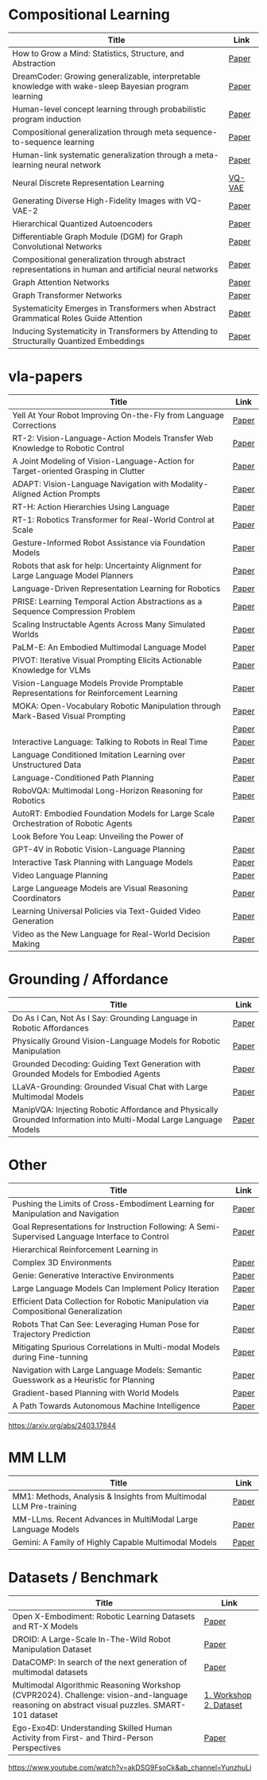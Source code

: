 # Compositional Learning
| Title | Link |
| ----- | ----- |
| How to Grow a Mind: Statistics, Structure, and Abstraction | [Paper](https://www.science.org/doi/pdf/10.1126/science.1192788) |
| DreamCoder: Growing generalizable, interpretable knowledge with wake-sleep Bayesian program learning | [Paper](https://arxiv.org/pdf/2006.08381.pdf) |
| Human-level concept learning through probabilistic program induction | [Paper](https://www.science.org/doi/epdf/10.1126/science.aab3050) |
| Compositional generalization through meta sequence-to-sequence learning | [Paper](https://proceedings.neurips.cc/paper_files/paper/2019/file/f4d0e2e7fc057a58f7ca4a391f01940a-Paper.pdf) |
| Human-link systematic generalization through a meta-learning neural network | [Paper](https://www.nature.com/articles/s41586-023-06668-3) |
| Neural Discrete Representation Learning | [VQ-VAE](https://arxiv.org/pdf/1711.00937.pdf) |
| Generating Diverse High-Fidelity Images with VQ-VAE-2 | [Paper](https://arxiv.org/pdf/1906.00446.pdf) |
| Hierarchical Quantized Autoencoders | [Paper](https://proceedings.neurips.cc/paper_files/paper/2020/file/309fee4e541e51de2e41f21bebb342aa-Paper.pdf) |
| Differentiable Graph Module (DGM) for Graph Convolutional Networks | [Paper](https://ieeexplore.ieee.org/stamp/stamp.jsp?arnumber=9763421&tag=1) |
| Compositional generalization through abstract representations in human and artificial neural networks | [Paper](https://proceedings.neurips.cc/paper_files/paper/2022/file/d0241a0fb1fc9be477bdfde5e0da276a-Paper-Conference.pdf) |
| Graph Attention Networks | [Paper](https://arxiv.org/pdf/1710.10903.pdf%22%22GraphAttentionNetworks%22%22) |
| Graph Transformer Networks | [Paper](https://proceedings.neurips.cc/paper_files/paper/2019/file/9d63484abb477c97640154d40595a3bb-Paper.pdf) |
| Systematicity Emerges in Transformers when Abstract Grammatical Roles Guide Attention | [Paper](https://aclanthology.org/2022.naacl-srw.1.pdf) |
| Inducing Systematicity in Transformers by Attending to Structurally Quantized Embeddings | [Paper](https://arxiv.org/pdf/2402.06492.pdf) |



# vla-papers


| Title | Link | 
|-------|------|
| Yell At Your Robot Improving On-the-Fly from Language Corrections | [Paper](https://arxiv.org/pdf/2403.12910.pdf) |
| RT-2: Vision-Language-Action Models Transfer Web Knowledge to Robotic Control | [Paper](https://proceedings.mlr.press/v229/zitkovich23a/zitkovich23a.pdf) |
| A Joint Modeling of Vision-Language-Action for Target-oriented Grasping in Clutter | [Paper](https://ieeexplore.ieee.org/stamp/stamp.jsp?tp=&arnumber=10161041) |
| ADAPT: Vision-Language Navigation with Modality-Aligned Action Prompts | [Paper](https://openaccess.thecvf.com/content/CVPR2022/papers/Lin_ADAPT_Vision-Language_Navigation_With_Modality-Aligned_Action_Prompts_CVPR_2022_paper.pdf) |
| RT-H: Action Hierarchies Using Language | [Paper](https://arxiv.org/pdf/2403.01823.pdf) |
| RT-1: Robotics Transformer for Real-World Control at Scale | [Paper](https://arxiv.org/pdf/2212.06817.pdf) |
| Gesture-Informed Robot Assistance via Foundation Models | [Paper](https://openreview.net/pdf?id=Ffn8Z4Q-zU) |
| Robots that ask for help: Uncertainty Alignment for Large Language Model Planners | [Paper](https://arxiv.org/pdf/2307.01928.pdf) |
| Language-Driven Representation Learning for Robotics | [Paper](https://arxiv.org/pdf/2302.12766.pdf?trk=public_post_comment-text) |
| PRISE: Learning Temporal Action Abstractions as a Sequence Compression Problem | [Paper](https://arxiv.org/pdf/2402.10450v1.pdf) |
| Scaling Instructable Agents Across Many Simulated Worlds | [Paper](https://storage.googleapis.com/deepmind-media/DeepMind.com/Blog/sima-generalist-ai-agent-for-3d-virtual-environments/Scaling%20Instructable%20Agents%20Across%20Many%20Simulated%20Worlds.pdf) |
| PaLM-E: An Embodied Multimodal Language Model | [Paper](https://arxiv.org/pdf/2303.03378.pdf?trk=public_post_comment-text) |
| PIVOT: Iterative Visual Prompting Elicits Actionable Knowledge for VLMs | [Paper](https://arxiv.org/pdf/2402.07872.pdf) |
| Vision-Language Models Provide Promptable Representations for Reinforcement Learning | [Paper](https://arxiv.org/pdf/2402.02651.pdf) |
| MOKA: Open-Vocabulary Robotic Manipulation through Mark-Based Visual Prompting | [Paper](https://arxiv.org/pdf/2403.03174v1.pdf) |
|  | [Paper]() |
| Interactive Language: Talking to Robots in Real Time | [Paper](https://arxiv.org/pdf/2210.06407.pdf) |
| Language Conditioned Imitation Learning over Unstructured Data | [Paper](https://arxiv.org/pdf/2005.07648.pdf) |
| Language-Conditioned Path Planning | [Paper](https://proceedings.mlr.press/v229/xie23b/xie23b.pdf) |
| RoboVQA: Multimodal Long-Horizon Reasoning for Robotics | [Paper](https://arxiv.org/pdf/2311.00899.pdf) |
| AutoRT: Embodied Foundation Models for Large Scale Orchestration of Robotic Agents | [Paper](https://arxiv.org/pdf/2401.12963.pdf) |
| Look Before You Leap: Unveiling the Power of
GPT-4V in Robotic Vision-Language Planning | [Paper](https://robot-vila.github.io/ViLa.pdf) |
| Interactive Task Planning with Language Models | [Paper](https://arxiv.org/pdf/2310.10645.pdf) |
| Video Language Planning | [Paper](https://arxiv.org/pdf/2310.10625.pdf) |
| Large Langueage Models are Visual Reasoning Coordinators | [Paper](https://proceedings.neurips.cc/paper_files/paper/2023/file/ddfe6bae7b869e819f842753009b94ad-Paper-Conference.pdf) |
| Learning Universal Policies via Text-Guided Video Generation | [Paper](https://proceedings.neurips.cc/paper_files/paper/2023/file/1d5b9233ad716a43be5c0d3023cb82d0-Paper-Conference.pdf) |
| Video as the New Language for Real-World Decision Making | [Paper](https://arxiv.org/pdf/2402.17139.pdf) |

# Grounding / Affordance
| Title | Link | 
|-------|------|
| Do As I Can, Not As I Say: Grounding Language in Robotic Affordances | [Paper](https://proceedings.mlr.press/v205/ichter23a/ichter23a.pdf) |
| Physically Ground Vision-Language Models for Robotic Manipulation | [Paper](https://arxiv.org/pdf/2309.02561v4.pdf) |
| Grounded Decoding: Guiding Text Generation with Grounded Models for Embodied Agents | [Paper](https://proceedings.neurips.cc/paper_files/paper/2023/file/bb3cfcb0284642a973dd631ec9184f2f-Paper-Conference.pdf) |
| LLaVA-Grounding: Grounded Visual Chat with Large Multimodal Models | [Paper](https://arxiv.org/pdf/2312.02949v1.pdf) |
|ManipVQA: Injecting Robotic Affordance and Physically Grounded Information into Multi-Modal Large Language Models| [Paper](https://arxiv.org/pdf/2403.11289.pdf) |




# Other
| Title | Link | 
|-------|------|
| Pushing the Limits of Cross-Embodiment Learning for Manipulation and Navigation | [Paper](https://arxiv.org/pdf/2402.19432v1.pdf) |
| Goal Representations for Instruction Following: A Semi-Supervised Language Interface to Control | [Paper](https://proceedings.mlr.press/v229/myers23a/myers23a.pdf) |
| Hierarchical Reinforcement Learning in
Complex 3D Environments | [Paper](https://arxiv.org/pdf/2302.14451.pdf) |
| Genie: Generative Interactive Environments | [Paper](https://arxiv.org/pdf/2402.15391v1.pdf) |
| Large Language Models Can Implement Policy Iteration | [Paper](https://proceedings.neurips.cc/paper_files/paper/2023/file/60dc7fa827f5f761ad481e2ad40b5573-Paper-Conference.pdf) | 
| Efficient Data Collection for Robotic Manipulation via Compositional Generalization | [Paper](https://arxiv.org/pdf/2403.05110.pdf) |
| Robots That Can See: Leveraging Human Pose for Trajectory Prediction | [Paper](https://arxiv.org/pdf/2309.17209.pdf) |
| Mitigating Spurious Correlations in Multi-modal Models during Fine-tunning | [Paper](https://proceedings.mlr.press/v202/yang23j/yang23j.pdf) |
| Navigation with Large Language Models: Semantic Guesswork as a Heuristic for Planning | [Paper](https://proceedings.mlr.press/v229/shah23c/shah23c.pdf) |
| Gradient-based Planning with World Models | [Paper](https://arxiv.org/pdf/2312.17227.pdf) |
| A Path Towards Autonomous Machine Intelligence | [Paper](https://openreview.net/pdf?id=BZ5a1r-kVsf) |

https://arxiv.org/abs/2403.17844

# MM LLM
| Title | Link |
|-------|------|
| MM1: Methods, Analysis & Insights from Multimodal LLM Pre-training | [Paper](https://arxiv.org/pdf/2403.09611.pdf) |
| MM-LLms. Recent Advances in MultiModal Large Language Models | [Paper](https://arxiv.org/pdf/2401.13601.pdf?trk=public_post_comment-text) |
| Gemini: A Family of Highly Capable Multimodal Models | [Paper](https://arxiv.org/pdf/2312.11805.pdf) |




# Datasets / Benchmark
| Title | Link |
|-------|------|
| Open X-Embodiment: Robotic Learning Datasets and RT-X Models | [Paper](https://openreview.net/pdf?id=zraBtFgxT0) |
| DROID: A Large-Scale In-The-Wild Robot Manipulation Dataset | [Paper](https://arxiv.org/pdf/2403.12945.pdf) | [Paper](https://arxiv.org/pdf/2403.12945.pdf) |
| DataCOMP: In search of the next generation of multimodal datasets | [Paper](https://proceedings.neurips.cc/paper_files/paper/2023/file/56332d41d55ad7ad8024aac625881be7-Paper-Datasets_and_Benchmarks.pdf) |
| Multimodal Algorithmic Reasoning Workshop (CVPR2024). Challenge: vision-and-language reasoning on abstract visual puzzles. SMART-101 dataset | [1. Workshop](https://marworkshop.github.io/cvpr24/index.html) [2. Dataset](https://smartdataset.github.io/smart101/)|
| Ego-Exo4D: Understanding Skilled Human Activity from First- and Third-Person Perspectives | [Paper](https://ego-exo4d-data.org/paper/ego-exo4d.pdf) |




https://www.youtube.com/watch?v=akDSG9FsoCk&ab_channel=YunzhuLi


